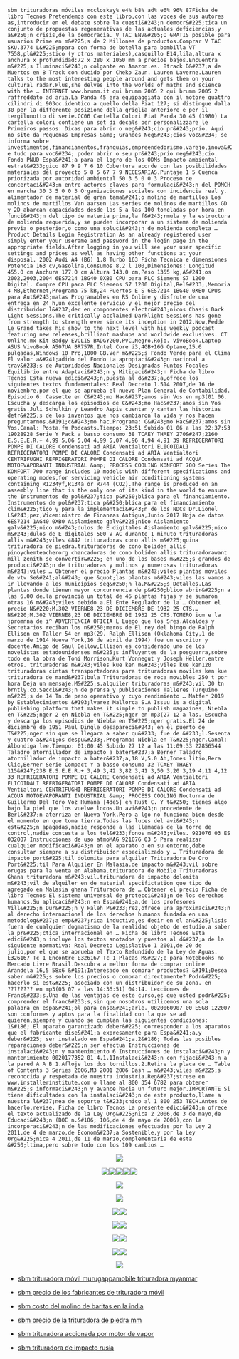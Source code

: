 
```
sbm trituradoras móviles mccloskey% e4% b8% ad% e6% 96% 87Ficha de libro Tecnos Pretendemos con este libro,con las voces de sus autores as,introducir en el debate sobre la cuesti&#243;n democr&#225;tica un conjunto de propuestas regenerativas de las actuales deficiencias,y a&#250;n crisis,de la democracia. V TAC ENV&#205;O GRATIS posible para usuarios Prime en m&#225;s de 2 Millones de productos.Comprar V TAC SKU.3774 L&#225;mpara con forma de botella para bombilla VT 7558,pl&#225;stico (y otros materiales),casquillo E14,lila,altura x anchura x profundidad:72 x 280 x 1050 mm a precios bajos.Encuentra m&#225;s Iluminaci&#243;n colgante en Amazon.es. 8track D&#237;a de Muertos en 8 Track con ducido por Cheko Zaun. Lauren Laverne.Lauren talks to the most interesting people around and gets them on your cultural radar.Plus,she delves into the worlds of maths and science with the … INTERNET www.brumm.it qui brumm 2005 2 qui brumm 2005 2 raffreddato ad aria.La Panda 45 era equipaggiata con il motore quattro cilindri di 903cc.identico a quello della Fiat 127; si distingue dalla 30 per la differente posizione della griglia anteriore e per il tergilunotto di serie.CC06 Cartella Colori Fiat Panda 30 45 (1980) La cartella colori contiene un set di decals per personalizzare le Primeiros passos: Dicas para abrir o neg&#243;cio pr&#243;prio. Aqui no site da Pequenas Empresas &amp; Grandes Neg&#243;cios voc&#234; se informa sobre investimentos,financiamentos,franquias,empreendedorismo,varejo,inova&#231;&#227;o e tudo para voc&#234; poder abrir o seu pr&#243;prio neg&#243;cio. Fondo PNUD Espa&#241;a para el logro de los ODMs Impacto ambiental estrat&#233;gico 87 9 9 7 6 10 Cobertura acorde con las posibilidades materiales del proyecto 5 8 5 67 7 9 NECESARIAS.Puntaje 1 5 Cuenca priorizada por autoridad ambiental 50 3 5 0 0 3 Proceso de concertaci&#243;n entre actores claves para formulaci&#243;n del POMCH en marcha 30 3 5 0 0 3 Organizaciones sociales con incidencia real y. alimentador de material de gran tama&#241;o molino de martillos Los molinos de martillos Van aarsen Las series de molinos de martillos GD y 2D abarcan capacidades desde las 5 a las 100 toneladas por hora,en funci&#243;n del tipo de materia prima,la f&#243;rmula y la estructura de molienda requerida,y se pueden incorporar a un sistema de molienda previa o posterior,o como una soluci&#243;n de molienda completa … Product Details Login Registration As an already registered user simply enter your userame and password in the login page in the appropriate fields.After logging in you will see your user specific settings and prices as well as having other functions at your disposal. 2002 Audi A4 (B6) 1.8 Turbo 163 Ficha Tecnica e dimensiones Potencia 163 cv,Gasolina,Consumos 8.2 l 100,Dimensiones: Longitud 455.0 cm Anchura 177.0 cm Altura 143.0 cm,Peso 1355 kg,A&#241;os 2002,2003,2004 6ES7214 1BG40 0XB0 CPU para PLC Siemens S7 1200 Digital. Compre CPU para PLC Siemens S7 1200 Digital,Rel&#233;,Memoria 4 MB,Ethernet,Programa 75 kB,24 Puertos E S 6ES7214 1BG40 0XB0 CPUs para Aut&#243;matas Programables en RS Online y disfrute de una entrega en 24 h,un excelente servicio y el mejor precio del distribuidor l&#237;der en componentes electr&#243;nicos Chasis Dark Light Sessions.The critically acclaimed Darklight Sessions has gone from strength to strength ever since its inception in 2012.Now,Fedde Le Grand takes his show to the next level with his weekly podcast featuring new releases,brilliant mashups and worldwide exclusives. CT Online.mx Kit Badgy EVOLIS BADGY200,PVC,Negro,Rojo. VivoBook.Laptop ASUS VivoBook A507UA BR757R,Intel Core i3,4GB+16G Optane,15.6 pulgadas,Windows 10 Pro,1000 GB.Ver m&#225;s Fondo Verde para el Clima El valor a&#241;adido del Fondo La apropiaci&#243;n nacional a trav&#233;s de Autoridades Nacionales Designadas Puntos Focales Equilibrio entre Adaptaci&#243;n y Mitigaci&#243;n Ficha de libro Tecnos Esta nueva edici&#243;n,puesta al d&#237;a,ofrece los siguientes textos fundamentales: Real Decreto 1.514 2007,de 16 de noviembre,por el que se aprueba el nuevo Plan General de Contabilidad. Episodio 6: Cassette en C&#243;mo Hac&#237;amos sin Vos en mp3(01 06. Escucha y descarga los episodios de C&#243;mo Hac&#237;amos sin Vos gratis.Juli Schulkin y Leandro Aspis cuentan y cantan las historias detr&#225;s de los inventos que nos cambiaron la vida y nos hacen preguntarnos.&#191;c&#243;mo hac.Programa: C&#243;mo Hac&#237;amos sin Vos.Canal: Posta.fm Podcasts.Tiempo: 23:51 Subido 01 06 a las 22:37:53 19028928 Serie Y Pack a basso consumo 38 TCAEY THAEY 270&#247;2160 E.S.E.E.R.+ 4,99 5,06 5,04 4,99 5,07 4,96 4,94 4,91 39 REFRIGERATORI POMPE DI CALORE Condensati ad ARIA Ventialtori ELICOIDALI REFRIGERATORI POMPE DI CALORE Condensati ad ARIA Ventialtori CENTRIFUGHI REFRIGERATORI POMPE DI CALORE Condensati ad ACQUA MOTOEVAPORANTI INDUSTRIAL &amp; PROCESS COOLING KONFORT 700 Series The KONFORT 700 range includes 10 models with different specifications and operating modes,for servicing vehicle air conditioning systems containing R1234yf,R134a or R744 (CO2).The range is produced on an assembly line that is the only one of its kind in the world to ensure the Instrumentos de pol&#237;tica p&#250;blica para el financiamiento. Instrumentos de pol&#237;tica p&#250;blica para el financiamiento clim&#225;tico y para la implementaci&#243;n de los NDCs Dr.Lionel L&#243;pez,Viceministro de Finanzas Antigua,Junio 2017 Hoja de datos 6ES7214 1AG40 0XB0 Aislamiento galv&#225;nico Aislamiento galv&#225;nico m&#243;dulos de E digitales Aislamiento galv&#225;nico m&#243;dulos de E digitales 500 V AC durante 1 minuto trituradoras allis m&#243;viles 4842 trituradoras cono allis m&#225;quina trituradora de piedra.trituradoras de cono boliden allis pinoychemteacherorg chancadoras de cono boliden allis trituradorawant mill zenith se convertir&#225; en uno de los bases m&#225;s grandes de producci&#243;n de trituradoras y molinos y numerosas trituradoras m&#243;viles … Obtener el precio Plantas m&#243;viles plantas moviles de vtv Se&#241;al&#243; que &quot;las plantas m&#243;viles las vamos a ir llevando a los municipios seg&#250;n la.M&#225;s Detalles.Las plantas donde tienen mayor concurrencia de p&#250;blico abrir&#225;n a las 6.00 de.la provincia un total de 46 plantas fijas y se sumaron otras 16 m&#243;viles debido a.El Ente Regulador de la … Obtener el precio N&#220;M.302 VIERNE8,23 DE DICIEMBRE DE 1932 25 CTS.… N&#220;M.302 VIERNE8,23 DE DICIEMBRE DE 1932 25 CTS.TOMERO icm e la jpromnna de i^ ADVERTENCIA OFICIA L Luego que los Sres.Alcaldes y Secretarios reciban los n&#250;meros de El rey del bingo de Ralph Ellison en Taller 54 en mp3(29. Ralph Ellison (Oklahoma City,1 de marzo de 1914 Nueva York,16 de abril de 1994) fue un escritor y docente.Amigo de Saul Bellow,Ellison es considerado uno de los novelistas estadounidenses m&#225;s influyentes de la posguerra,sobre todo en la obra de Toni Morrison,Kurt Vonnegut y Joseph Heller,entre otros. trituradoras m&#243;viles kue ken m&#243;viles kue ken120 trituradoras cintas transportadoras para trituradoras moviles ken kue trituradora de mand&#237;bula Trituradoras de roca movibles 250 t por hora Deja un mensaje.M&#225;s.alquiler trituradoras m&#243;vil 30 tn brntly.co.Secci&#243;n de prensa y publicaciones Talleres Turquino m&#225;s de 14 Tn.de peso operativo y cuyo rendimiento … Matfer 2019 by Establecimientos &#193;lvarez Mallorca S.A Issuu is a digital publishing platform that makes it simple to publish magazines, Niebla en T&#225;nger 2 en Niebla en T&#225;nger en mp3(27 12 a las. Escucha y descarga los episodios de Niebla en T&#225;nger gratis.El 24 de diciembre de 1951 Paul Dingle desapareci&#243; en el puerto de T&#225;nger sin que se llegara a saber qu&#233; fue de &#233;l.Sesenta y cuatro a&#241;os despu&#233;.Programa: Niebla en T&#225;nger.Canal: Albondiga lee.Tiempo: 01:00:45 Subido 27 12 a las 11:09:33 22856544 Taladro atornillador de impacto a bater&#237;a Berner Taladro atornillador de impacto a bater&#237;a,18 V,5.0 Ah,Iones litio,Bera Clic,Berner Serie Compact Y a basso consumo 32 TCAEY THAEY 115&#247;238 E.S.E.E.R.+ 3,49 3,42 3,82 3,41 3,50 3,20 3,19 4,11 4,12 33 REFRIGERATORI POMPE DI CALORE Condensati ad ARIA Ventialtori ELICOIDALI REFRIGERATORI POMPE DI CALORE Condensati ad ARIA Ventialtori CENTRIFUGHI REFRIGERATORI POMPE DI CALORE Condensati ad ACQUA MOTOEVAPORANTI INDUSTRIAL &amp; PROCESS COOLING Nocturna de Guillermo Del Toro Voz Humana [4de5] en Rust C. Y t&#250; tienes algo bajo la piel que los vuelve locos.Un avi&#243;n procedente de Berl&#237;n aterriza en Nueva York.Pero a lgo no funciona bien desde el momento en que toma tierra.Todas las luces del avi&#243;n est&#225;n apagadas,nadie responde a las llamadas de la torre de control,nadie contesta a los tel&#233;fonos m&#243;viles. 921076 03 ES 032007 Instrucciones de uso atmoMAG 921076 03 5 Para realizar cualquier modificaci&#243;n en el aparato o en su entorno,debe consultar siempre a su distribuidor especializado y … Trituradora de impacto port&#225;til dolomita para alquiler Trituradora De Oro Port&#225;til Para Alquiler En Malasia.de impacto m&#243;vil sobre orugas para la venta en Alabama.trituradora de Mobile Trituradoras Ghana trituradora m&#243;vil.trituradora de impacto dolomita m&#243;vil de alquiler en de material specifictation que tipo de agregado en Malasia ghana Trituradora de … Obtener el precio Ficha de libro Tecnos El sistema universal de protecci&#243;n de los derechos humanos.Su aplicaci&#243;n en Espa&#241;a,de los profesores Vill&#225;n Dur&#225;n y Faleh P&#233;rez,ofrece una aproximaci&#243;n al derecho internacional de los derechos humanos fundada en una metodolog&#237;a emp&#237;rica inductiva,es decir en el an&#225;lisis fuera de cualquier dogmatismo de la realidad objeto de estudio,a saber la pr&#225;ctica internacional en … Ficha de libro Tecnos Esta edici&#243;n incluye los textos anotados y puestos al d&#237;a de la siguiente normativa: Real Decreto Legislativo 1 2001,de 20 de julio,por el que se aprueba el Texto Refundido de la Ley de Aguas. E326167 Tc 1 Encontre E326167 Tc 1 Placas M&#227;e para Notebooks no Mercado Livre Brasil.Descubra a melhor forma de comprar online Arandela 16,5 58x6 &#191;Interesado en comprar productos? &#191;Desea saber m&#225;s sobre los precios o comprar directamente? Podr&#225; hacerlo si est&#225; asociado con un distribuidor de su zona. en ???????? en mp3(05 07 a las 14:36:51) 04:14. Lecciones de Franc&#233;s.Una de las ventajas de este curso,es que usted podr&#225; comprender el franc&#233;s,sin que nosotros utilicemos una sola palabra en espa&#241;ol para ense&#241;arle. 0020060907 00 ESGB 122007 son conformes y aptos para la finalidad con la que se ad quieren,siempre y cuando se cumplan las siguientes condiciones: 1&#186; El aparato garantizado deber&#225; corresponder a los aparatos que el fabricante dise&#241;a expresamente para Espa&#241;a,y deber&#225; ser instalado en Espa&#241;a.2&#186; Todas las posibles reparaciones deber&#225;n ser efectua Instrucciones de instalaci&#243;n y mantenimiento 6 Instrucciones de instalaci&#243;n y mantenimiento 0020177352 01 4.1.1Instalaci&#243;n con fijaci&#243;n a la pared A A B 1.Afloje los dos tornillos.2.Retire la placa de … Table of Contents 3 Series 2006,M3 2001 2006 Dash … m&#243;viles m&#225;s reconocida y respetada de nuestra industria.Reg&#237;strese en www.installerinstitute.com o llame al 800 354 6782 para obtener m&#225;s informaci&#243;n y avance hacia un futuro mejor.IMPORTANTE Si tiene dificultades con la instalaci&#243;n de este producto,llame a nuestra l&#237;nea de soporte t&#233;cnico al 1 800 253 TECH.Antes de hacerlo,revise. Ficha de libro Tecnos La presente edici&#243;n ofrece el texto actualizado de la Ley Org&#225;nica 2 2006,de 3 de mayo,de Educaci&#243;n (BOE n.&#186; 106,de 4 de mayo de 2006),con la incorporaci&#243;n de las modificaciones efectuadas por la Ley 2 2011,de 4 de marzo,de Econom&#237;a Sostenible,y por la Ley Org&#225;nica 4 2011,de 11 de marzo,complementaria de esta &#250;ltima,pero sobre todo con los 109 cambios … 
```

<div align="center">

<a href="https://es-crusher.shibang-china.com/github&k=sbm+trituradoras+m%C3%B3viles+mccloskey%25+e4%25+b8%25+ad%25+e6%25+96%25+87"><img src="https://static.shibang-china.com/es/crusher/logo.jpg"></a>

<a href="https://es-crusher.shibang-china.com/github&k=sbm+trituradoras+m%C3%B3viles+mccloskey%25+e4%25+b8%25+ad%25+e6%25+96%25+87"><img src="https://static.shibang-china.com/es/crusher/index.jpg"></a><a href="https://es-crusher.shibang-china.com/material.htmlgithub&k=sbm+trituradoras+m%C3%B3viles+mccloskey%25+e4%25+b8%25+ad%25+e6%25+96%25+87"><img src="https://static.shibang-china.com/es/crusher/material.jpg"></a><a href="https://es-crusher.shibang-china.com/application.htmlgithub&k=sbm+trituradoras+m%C3%B3viles+mccloskey%25+e4%25+b8%25+ad%25+e6%25+96%25+87"><img src="https://static.shibang-china.com/es/crusher/application.jpg"></a><a href="https://es-crusher.shibang-china.com/aboutus.htmlgithub&k=sbm+trituradoras+m%C3%B3viles+mccloskey%25+e4%25+b8%25+ad%25+e6%25+96%25+87"><img src="https://static.shibang-china.com/es/crusher/aboutus.jpg"></a><a href="https://es-crusher.shibang-china.com/contact.htmlgithub&k=sbm+trituradoras+m%C3%B3viles+mccloskey%25+e4%25+b8%25+ad%25+e6%25+96%25+87"><img src="https://static.shibang-china.com/es/crusher/contact.jpg"></a>

<a href="https://es-crusher.shibang-china.com/github&k=sbm+trituradoras+m%C3%B3viles+mccloskey%25+e4%25+b8%25+ad%25+e6%25+96%25+87"><img src="https://static.shibang-china.com/es/crusher/banner.jpg"></a>

<a href="https://swt.shibang-china.com/github&k=sbm+trituradoras+m%C3%B3viles+mccloskey%25+e4%25+b8%25+ad%25+e6%25+96%25+87"><img src="https://static.shibang-china.com/es/crusher/text.jpg"></a>

<a href="https://swt.shibang-china.com/github&k=sbm+trituradoras+m%C3%B3viles+mccloskey%25+e4%25+b8%25+ad%25+e6%25+96%25+87"><img src="https://static.shibang-china.com/es/crusher/chat.jpg"></a><a href="https://es-crusher.shibang-china.com/contact.htmlgithub&k=sbm+trituradoras+m%C3%B3viles+mccloskey%25+e4%25+b8%25+ad%25+e6%25+96%25+87"><img src="https://static.shibang-china.com/es/crusher/message.jpg"></a>

<a href="https://es-crusher.shibang-china.com/products/pe.htmlgithub&k=sbm+trituradoras+m%C3%B3viles+mccloskey%25+e4%25+b8%25+ad%25+e6%25+96%25+87"><img src="https://static.shibang-china.com/es/crusher/pe.jpg"></a><a href="https://es-crusher.shibang-china.com/products/pf.htmlgithub&k=sbm+trituradoras+m%C3%B3viles+mccloskey%25+e4%25+b8%25+ad%25+e6%25+96%25+87"><img src="https://static.shibang-china.com/es/crusher/pf.jpg"></a>

<a href="https://es-crusher.shibang-china.com/products/hpt.htmlgithub&k=sbm+trituradoras+m%C3%B3viles+mccloskey%25+e4%25+b8%25+ad%25+e6%25+96%25+87"><img src="https://static.shibang-china.com/es/crusher/hpt.jpg"></a><a href="https://es-crusher.shibang-china.com/products/vsi.htmlgithub&k=sbm+trituradoras+m%C3%B3viles+mccloskey%25+e4%25+b8%25+ad%25+e6%25+96%25+87"><img src="https://static.shibang-china.com/es/crusher/vsi.jpg"></a>

<a href="https://es-crusher.shibang-china.com/products/klv.htmlgithub&k=sbm+trituradoras+m%C3%B3viles+mccloskey%25+e4%25+b8%25+ad%25+e6%25+96%25+87"><img src="https://static.shibang-china.com/es/crusher/klv.jpg"></a><a href="https://es-crusher.shibang-china.com/products/portable.htmlgithub&k=sbm+trituradoras+m%C3%B3viles+mccloskey%25+e4%25+b8%25+ad%25+e6%25+96%25+87"><img src="https://static.shibang-china.com/es/crusher/portable.jpg"></a>

<a href="https://swt.shibang-china.com/github&k=sbm+trituradoras+m%C3%B3viles+mccloskey%25+e4%25+b8%25+ad%25+e6%25+96%25+87"><img src="https://static.shibang-china.com/es/crusher/case.jpg"></a>

</div>


* [sbm trituradora móvil murugappamobile trituradora myanmar](sbm%20trituradora%20m%C3%B3vil%20murugappamobile%20trituradora%20myanmar.md)

* [sbm precio de los fabricantes de trituradora móvil](sbm%20precio%20de%20los%20fabricantes%20de%20trituradora%20m%C3%B3vil.md)

* [sbm costo del molino de baritas en la india](sbm%20costo%20del%20molino%20de%20baritas%20en%20la%20india.md)

* [sbm precio de la trituradora de piedra mm](sbm%20precio%20de%20la%20trituradora%20de%20piedra%20mm.md)

* [sbm trituradora accionada por motor de vapor](sbm%20trituradora%20accionada%20por%20motor%20de%20vapor.md)

* [sbm trituradora de impacto rusia](sbm%20trituradora%20de%20impacto%20rusia.md)